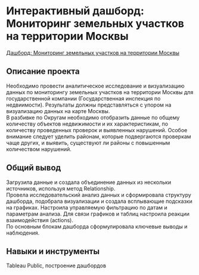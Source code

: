 # Интерактивный дашборд: Мониторинг земельных участков на территории Москвы
[Дашборд: Мониторинг земельных участков на территории Москвы](https://public.tableau.com/app/profile/marina.bormot/viz/land_lots_inspections_new_1/sheet13)
## Описание проекта
Необходимо провести аналитическое исследование и визуализацию данных по мониторингу земельных участков на территории Москвы для государственной компании (Государственная инспекция по недвиимости). Результаты должны представляться с упором на визуализацию данных на карте Москвы.    
В разбивке по Округам необходимо отобразить данные по общему количеству объектов недвижимости и их характеристикам, по количеству проведенных проверок и выявленных нарушений. Особое внимание следует уделить районам, которые подвергаются проверкам чаще других, и выявить, существуют ли районы с повышенным количеством нарушений.
## Общий вывод
Загрузила данные и создала объединение данных из нескольки источников, используя метод Relationship.   
Провела исследовательский анализ данных и сформировала структуру дашборда, подобрала визуализации и создала всплывающие подсказки на графиках.
Настроила управляемую фильтрацию по датам и параметрам анализа. Для связи графиков и таблиц настроила реакции взаимодействия (actions).  
По основным блокам дашборда сформулировала ключевые выводы и наблюдения.
## Навыки и инструменты
Tableau Public, построение дашбордов
